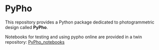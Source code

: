 # PyPho

This repository provides a Python package dedicated to photogrammetric design called **PyPho**.

Notebooks for testing and using pypho online are provided in a twin repository: [PyPho_notebooks](https://github.com/GeoISTO/PyPho_notebooks)

